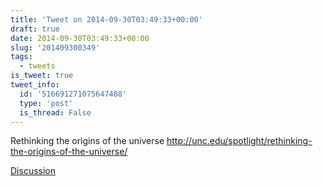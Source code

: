 ```yaml
---
title: 'Tweet on 2014-09-30T03:49:33+00:00'
draft: true
date: 2014-09-30T03:49:33+00:00
slug: '201409300349'
tags:
  - tweets
is_tweet: true
tweet_info:
  id: '516691271075647488'
  type: 'post'
  is_thread: False
---
```




Rethinking the origins of the universe <http://unc.edu/spotlight/rethinking-the-origins-of-the-universe/>

[Discussion](https://x.com/sytelus/status/516691271075647488)
